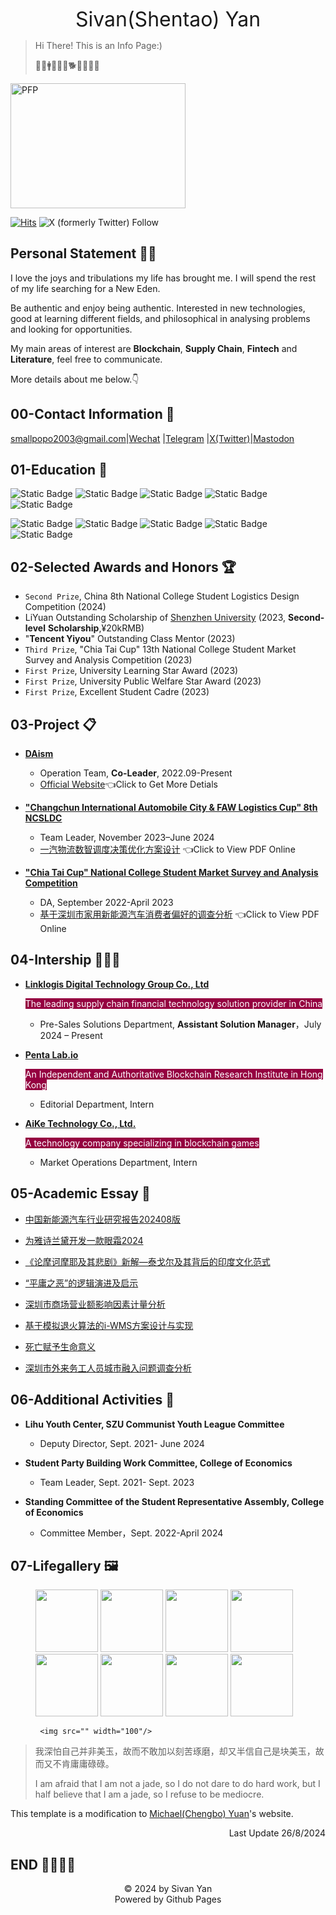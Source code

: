 <link rel="icon" type="image/x-icon" href="favicon.ico">

<p align="center"> <font size=6 >Sivan(Shentao) Yan</font> </p>

> Hi There! This is an Info Page:)
>
> 🌱💴🚹♑🌈🎏🐕🐎🥔🏈🏸

<img src="https://cdn.jsdelivr.net/gh/sivanyanst/picgo@main/img/1pfp.jpg" width = "280" height = "200" alt="PFP" div align=right/> 

[![Hits](https://hits.seeyoufarm.com/api/count/incr/badge.svg?url=https%3A%2F%2Fsivanyanst.github.io&count_bg=%23950040&title_bg=%23555555&icon=wechat.svg&icon_color=%23E7E7E7&title=hitcount&edge_flat=false)](https://hits.seeyoufarm.com)  ![X (formerly Twitter) Follow](https://img.shields.io/twitter/follow/0xJCXsivan200) 

## Personal Statement 💁‍♂️
I love the joys and tribulations my life has brought me. I will spend the rest of my life searching for a New Eden.

Be authentic and enjoy being authentic. Interested in new technologies, good at learning different fields, and philosophical in analysing problems and looking for opportunities.

My main areas of interest are **Blockchain**, **Supply Chain**, **Fintech** and **Literature**, feel free to communicate.

More details about me below.👇

## 00-Contact Information 🧣

 <smallpopo2003@gmail.com>\|[Wechat](https://github.com/Sivanyanst/picgo/blob/main/img/8563bfc1-d265-4eef-a88e-587430a5cb2f.jpg?raw=true) \|[Telegram](https://t.me/LightSivan) \|[X(Twitter)](https://x.com/0xJCXsivan200)\|[Mastodon](https://daotodon.me/@JCXsivan)

 
## 01-Education 🎒

 ![Static Badge](https://img.shields.io/badge/College-Shenzhen_University-blue)  ![Static Badge](https://img.shields.io/badge/Major-Supply_Chain_Finance-blue)  ![Static Badge](https://img.shields.io/badge/Class-2025-blue)  ![Static Badge](https://img.shields.io/badge/GPA-4.08/4.50-blue)  ![Static Badge](https://img.shields.io/badge/Research-Blockchain_Fintech_OR_SCM-blue) 

  ![Static Badge](https://img.shields.io/badge/CET%206-green)  ![Static Badge](https://img.shields.io/badge/PTL2GA-green)  ![Static Badge](https://img.shields.io/badge/Certification%20of%20Logistics%20Professional%20Proficiency%20CLPP-green)  ![Static Badge](https://img.shields.io/badge/Program-Python_Solidity_Markdown) ![Static Badge](https://img.shields.io/badge/Software-MatLab_SPSS_AmosGraphics_EViews_) 
 
 
## 02-Selected Awards and Honors 🏆

* `Second Prize`, China 8th National College Student Logistics Design Competition (2024)
* LiYuan Outstanding Scholarship of [Shenzhen University](https://en.szu.edu.cn/) (2023, **Second-level** **Scholarship**,¥20kRMB)
* "**Tencent Yiyou**" Outstanding Class Mentor (2023)
* `Third Prize`, "Chia Tai Cup" 13th National College Student Market Survey and Analysis Competition (2023)
* `First Prize`, University Learning Star Award (2023)
* `First Prize`, University Public Welfare Star Award (2023)
* `First Prize`, Excellent Student Cadre (2023)
  
## 03-Project 📋

* **[DAism](https://learn.daism.io/zh)**

  * Operation Team, **Co-Leader**, 2022.09-Present
  * [Official Website](https://learn.daism.io/zh)👈Click to Get More Detials
* **["Changchun International Automobile City & FAW Logistics Cup" 8th NCSLDC](http://www.clpp.org.cn/index.php?m=content&c=index&a=show&catid=257&id=418)**
  
  * Team Leader, November 2023–June 2024
  * [一汽物流数智调度决策优化方案设计](https://online.fliphtml5.com/byksl/wnqf/) 👈Click to View PDF Online
 
* **["Chia Tai Cup" National College Student Market Survey and Analysis Competition](http://www.china-cssc.org/show-259-1154-1.html)**
  
  * DA, September 2022-April 2023
  * [基于深圳市家用新能源汽车消费者偏好的调查分析](https://online.fliphtml5.com/byksl/oamy/) 👈Click to View PDF Online

## 04-Intership 👨🏻‍🏭

* [**Linklogis Digital Technology Group Co., Ltd**](https://www.linklogis.com/ "The leading supply chain financial technology solution provider in China")
  
  <font style="background: rgb(149,0,64)" color=white>The leading supply chain financial technology solution provider in China</font>
  
  * Pre-Sales Solutions Department, **Assistant Solution Manager**，July 2024 – Present
* [**Penta Lab.io**](https://www.pentalab.io/ " An Independent and Authoritative Blockchain Research Institute in Hong Kong ")
  
  <font style="background: rgb(149,0,64)" color=white>An Independent and Authoritative Blockchain Research Institute in Hong Kong</font>
  
  * Editorial Department, Intern
* [**AiKe Technology Co., Ltd.**](https://x.com/game_pupi "A technology company specializing in blockchain games")
  
  <font style="background: rgb(149,0,64)" color=white>A technology company specializing in blockchain games</font>

  * Market Operations Department, Intern
 
## 05-Academic Essay 📑
   * [中国新能源汽车行业研究报告202408版](https://online.fliphtml5.com/byksl/jzoj/)

   * [为雅诗兰黛开发一款眼霜2024](https://online.fliphtml5.com/byksl/jhkb/)
   
   * [《论摩诃摩耶及其悲剧》新解—泰戈尔及其背后的印度文化范式](https://online.fliphtml5.com/byksl/ckzd/)
   
   * [“平庸之恶”的逻辑演进及启示](https://online.fliphtml5.com/byksl/ykdn/)
   
   * [深圳市商场营业额影响因素计量分析](https://online.fliphtml5.com/byksl/cxwq/)
   
   * [基于模拟退火算法的i-WMS方案设计与实现](https://online.fliphtml5.com/byksl/gzqt/)
   
   * [死亡赋予生命意义](https://online.fliphtml5.com/byksl/rsrn/)

   * [深圳市外来务工人员城市融入问题调查分析](https://online.fliphtml5.com/byksl/irlh/)
 
## 06-Additional Activities 🚩
  - **Lihu Youth Center, SZU Communist Youth League Committee**
    
    - Deputy Director, Sept. 2021- June 2024
    
  - **Student Party Building Work Committee, College of Economics**
    
    - Team Leader, Sept. 2021- Sept. 2023
      
  - **Standing Committee of the Student Representative Assembly, College of Economics**
    
    - Committee Member，Sept. 2022-April 2024
    
## 07-Lifegallery 🖼️

<figure class="eighth">
    <img src="https://cdn.jsdelivr.net/gh/sivanyanst/picgo@main/img/0efce2d2f28e5cd85c5084f9fd59c9f.png" width="100"/>
    <img src="https://cdn.jsdelivr.net/gh/sivanyanst/picgo@main/img/e6bdc9f0c034daf66628c8c459c951b.jpg" width="100"/>
    <img src="https://cdn.jsdelivr.net/gh/sivanyanst/picgo@main/img/ce904540c1456d5cf7e1e0e9fd25049.jpg" width="100"/>
    <img src="https://cdn.jsdelivr.net/gh/sivanyanst/picgo@main/img/ea7ab14fd815b1c1bcb4ed3fb572787.jpg" width="100"/>
    <img src="https://cdn.jsdelivr.net/gh/sivanyanst/picgo@main/img/f516331ae6c43642101985847542fcd.jpg" width="100"/>
    <img src="https://cdn.jsdelivr.net/gh/sivanyanst/picgo@main/img/8f88922cb43a9825d2706edef3f5c59.jpg" width="100"/>
    <img src="https://cdn.jsdelivr.net/gh/sivanyanst/picgo@main/img/3458076bb10dfbdb2ef0123c5deaefe.jpg" width="100"/>
    <img src="https://cdn.jsdelivr.net/gh/sivanyanst/picgo@main/img/54bdfb9572ae8ae4de69bb5e05fb238.jpg" width="100"/>

     <img src="" width="100"/>
</figure>

>我深怕自己并非美玉，故而不敢加以刻苦琢磨，却又半信自己是块美玉，故而又不肯庸庸碌碌。
>
>I am afraid that I am not a jade, so I do not dare to do hard work, but I half believe that I am a jade, so I refuse to be mediocre.

This template is a modification to [Michael(Chengbo) Yuan](https://michaelyuancb.github.io/)'s website.

<p align="right"> Last Update 26/8/2024  </p>

## END 👋🏻👋🏻

<center>©️ 2024 by Sivan Yan</center>

<center>Powered by Github Pages</center>

